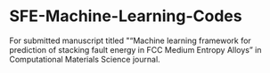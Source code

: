 # SFE-Machine-Learning-Codes
For submitted manuscript titled "“Machine learning framework for prediction of stacking fault energy in FCC Medium Entropy Alloys” in Computational Materials Science journal. 
